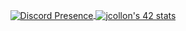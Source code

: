 <p align="center">
	<a href="https://discord.com/users/315225736464171015">
		<img align="center" alt="Discord Presence" src="https://lanyard.cnrad.dev/api/315225736464171015?idleMessage=Not%20gaming&hideStatus=false")>
	</a>
	<a href="https://profile.intra.42.fr/users/jcollon">
		<img align="center" alt="jcollon's 42 stats" src="https://badge42.vercel.app/api/v2/cl1nldje9006109l29ztd7u6w/stats?cursusId=21&coalitionId=50">
	</a>
</p>
